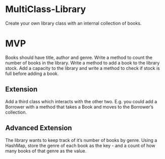 # MultiClass-Library
Create your own library class with an internal collection of books.

# MVP
Books should have title, author and genre.
Write a method to count the number of books in the library.
Write a method to add a book to the library stock.
Add a capacity to the library and write a method to check if stock is full before adding a book.
## Extension
Add a third class which interacts with the other two. E.g. you could add a Borrower with a method that takes a Book and moves to the Borrower’s collection.
## Advanced Extension
The library wants to keep track of it’s number of books by genre. Using a HashMap, store the genre of each book as the key - and a count of how many books of that genre as the value.
